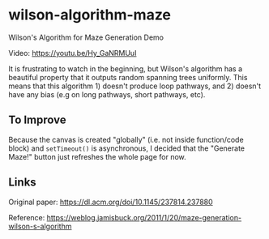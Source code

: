 # wilson-algorithm-maze
Wilson's Algorithm for Maze Generation Demo

Video: https://youtu.be/Hy_GaNRMUuI

It is frustrating to watch in the beginning, but Wilson's algorithm has a beautiful property that it outputs random spanning trees uniformly. This means that this algorithm 1) doesn't produce loop pathways, and 2) doesn't have any bias (e.g on long pathways, short pathways, etc).

## To Improve
Because the canvas is created "globally" (i.e. not inside function/code block) and `setTimeout()` is asynchronous, I decided that the "Generate Maze!" button just refreshes the whole page for now.

## Links
Original paper: https://dl.acm.org/doi/10.1145/237814.237880

Reference: https://weblog.jamisbuck.org/2011/1/20/maze-generation-wilson-s-algorithm
